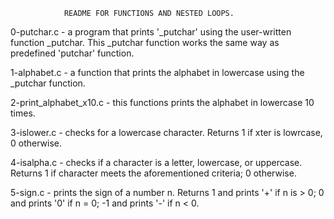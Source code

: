 				README FOR FUNCTIONS AND NESTED LOOPS.

0-putchar.c - a program that prints '\_putchar' using the user-written function \_putchar. This \_putchar function works the same way as predefined 'putchar' function.

1-alphabet.c - a function that prints the alphabet in lowercase using the \_putchar function.

2-print_alphabet_x10.c - this functions prints the alphabet in lowercase 10 times.

3-islower.c - checks for a lowercase character. Returns 1 if xter is lowrcase, 0 otherwise.

4-isalpha.c - checks if a character is a letter, lowercase, or uppercase. Returns 1 if character meets the aforementioned criteria; 0 otherwise.

5-sign.c - prints the sign of a number n. Returns 1 and prints '+' if n is > 0; 0 and prints '0' if n = 0; -1 and prints '-' if n < 0.


